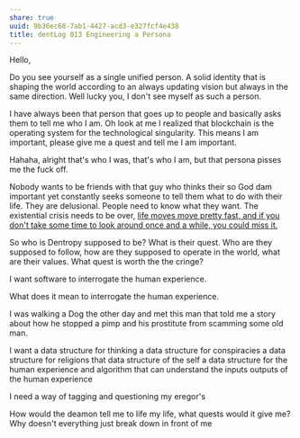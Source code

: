 ```yaml
---
share: true
uuid: 9b36ec68-7ab1-4427-acd3-e327fcf4e438
title: dentLog 013 Engineering a Persona
---
```


Hello,

Do you see yourself as a single unified person. A solid identity that is shaping the world according to an always updating vision but always in the same direction. Well lucky you, I don't see myself as such a person. 

I have always been that person that goes up to people and basically asks them to tell me who I am. Oh look at me I realized that blockchain is the operating system for the technological singularity. This means I am important, please give me a quest and tell me I am important. 

Hahaha, alright that's who I was, that's who I am, but that persona pisses me the fuck off.

Nobody wants to be friends with that guy who thinks their so God dam important yet constantly seeks someone to tell them what to do with their life. They are delusional. People need to know what they want. The existential crisis needs to be over, [life moves move pretty fast, and if you don't take some time to look around once and a while, you could miss it.](https://www.youtube.com/watch?v=vsYBtfQ3QDo)

So who is Dentropy supposed to be? What is their quest. Who are they supposed to follow, how are they supposed to operate in the world, what are their values. What quest is worth the the cringe?

I want software to interrogate the human experience.

What does it mean to interrogate the human experience. 

I was walking a Dog the other day and met this man that told me a story about how he stopped a pimp and his prostitute from scamming some old man.

I want a data structure for thinking a data structure for conspiracies a data structure for religions that data structure of the self a data structure for the human experience and algorithm that can understand the inputs outputs of the human experience

I need a way of tagging and questioning my eregor's

How would the deamon tell me to life my life, what quests would it give me? Why doesn't everything just break down in front of me